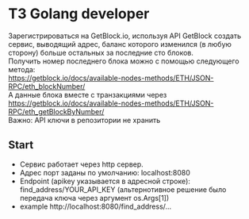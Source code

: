 # ТЗ Golang developer
Зарегистрироваться на GetBlock.io, используя API GetBlock создать сервис,
выводящий адрес, баланс которого изменился (в любую сторону) больше остальных
за последние сто блоков.  
Получить номер последнего блока можно с помощью следующего метода:  
https://getblock.io/docs/available-nodes-methods/ETH/JSON-RPC/eth_blockNumber/  
А данные блока вместе с транзакциями через
https://getblock.io/docs/available-nodes-methods/ETH/JSON-RPC/eth_getBlockByNumber/  
Важно: API ключи в репозитории не хранить  
## Start
+ Сервис работает через http сервер.  
+ Адрес порт заданы по умолчанию: localhost:8080  
+ Endpoint (apikey указывается в адресной строке):
find_address/YOUR_API_KEY (альтернотивное решение было передача ключа через аргумент os.Args[1])
+ example http://localhost:8080/find_address/...
